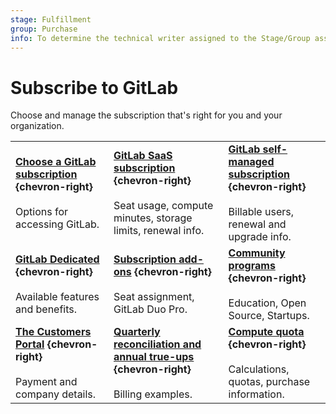```yaml
---
stage: Fulfillment
group: Purchase
info: To determine the technical writer assigned to the Stage/Group associated with this page, see https://handbook.gitlab.com/handbook/product/ux/technical-writing/#assignments
---
```


# Subscribe to GitLab

Choose and manage the subscription that's right for you and your organization.

|  |  |  |
|--|--|--|
| [**Choose a GitLab subscription**](choosing_subscription.md) **{chevron-right}**<br><br> Options for accessing GitLab. |  [**GitLab SaaS subscription**](gitlab_com/index.md) **{chevron-right}**<br><br> Seat usage, compute minutes, storage limits, renewal info. | [**GitLab self-managed subscription**](self_managed/index.md) **{chevron-right}**<br><br> Billable users, renewal and upgrade info. |
| [**GitLab Dedicated**](gitlab_dedicated/index.md) **{chevron-right}**<br><br> Available features and benefits. | [**Subscription add-ons**](subscription-add-ons.md) **{chevron-right}**<br><br> Seat assignment, GitLab Duo Pro. | [**Community programs**](community_programs.md) **{chevron-right}**<br><br> Education, Open Source, Startups. |
| [**The Customers Portal**](customers_portal.md) **{chevron-right}**<br><br> Payment and company details. | [**Quarterly reconciliation and annual true-ups**](quarterly_reconciliation.md) **{chevron-right}**<br><br> Billing examples. | [**Compute quota**](../ci/pipelines/cicd_minutes.md) **{chevron-right}**<br><br> Calculations, quotas, purchase information. |
